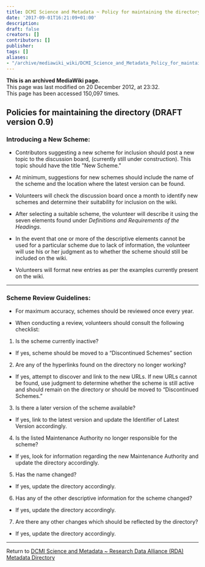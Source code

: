 ```yaml
---
title: DCMI Science and Metadata ~ Policy for maintaining the directory
date: '2017-09-01T16:21:09+01:00'
description: 
draft: false
creators: []
contributors: []
publisher: 
tags: []
aliases:
- "/archive/mediawiki_wiki/DCMI_Science_and_Metadata_Policy_for_maintaining_the_directory.html"
---
```


 **This is an archived MediaWiki page.**  
This page was last modified on 20 December 2012, at 23:32.  
This page has been accessed 150,097 times.

## **Policies for maintaining the directory** (DRAFT version 0.9)

### Introducing a New Scheme:

- Contributors suggesting a new scheme for inclusion should post a new topic to the discussion board, (currently still under construction). This topic should have the title "New Scheme."

- At minimum, suggestions for new schemes should include the name of the scheme and the location where the latest version can be found.

- Volunteers will check the discussion board once a month to identify new schemes and determine their suitability for inclusion on the wiki.

- After selecting a suitable scheme, the volunteer will describe it using the seven elements found under _Definitions and Requirements of the Headings_.

- In the event that one or more of the descriptive elements cannot be used for a particular scheme due to lack of information, the volunteer will use his or her judgment as to whether the scheme should still be included on the wiki.

- Volunteers will format new entries as per the examples currently present on the wiki.

* * *

### Scheme Review Guidelines:

- For maximum accuracy, schemes should be reviewed once every year.

- When conducting a review, volunteers should consult the following checklist:

1. Is the scheme currently inactive?
  - If yes, scheme should be moved to a “Discontinued Schemes” section
2. Are any of the hyperlinks found on the directory no longer working?
  - If yes, attempt to discover and link to the new URLs. If new URLs cannot be found, use judgment to determine whether the scheme is still active and should remain on the directory or should be moved to “Discontinued Schemes.”
3. Is there a later version of the scheme available?
  - If yes, link to the latest version and update the Identifier of Latest Version accordingly.
4. Is the listed Maintenance Authority no longer responsible for the scheme?
  - If yes, look for information regarding the new Maintenance Authority and update the directory accordingly.
5. Has the name changed?
  - If yes, update the directory accordingly.
6. Has any of the other descriptive information for the scheme changed?
  - If yes, update the directory accordingly.
7. Are there any other changes which should be reflected by the directory? 
  - If yes, update the directory accordingly.

* * *

Return to [DCMI Science and Metadata ~ Research Data Alliance (RDA) Metadata Directory](/archive/mediawiki_wiki/DCMI_Science_and_Metadata_%7E_Research_Data_Alliance_(RDA)_Metadata_Directory "DCMI Science and Metadata ~ Research Data Alliance (RDA) Metadata Directory")

